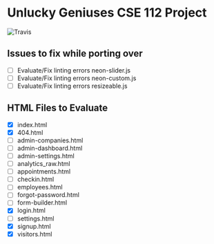 # Unlucky Geniuses CSE 112 Project
![Travis](https://travis-ci.com/jsdavis/cse112.svg?token=qgnS2unutUsTxyPsJruY&branch=master)

## Issues to fix while porting over
- [ ] Evaluate/Fix linting errors neon-slider.js
- [ ] Evaluate/Fix linting errors neon-custom.js
- [ ] Evaluate/Fix linting errors resizeable.js

## HTML Files to Evaluate
- [X] index.html
- [X] 404.html
- [ ] admin-companies.html
- [ ] admin-dashboard.html
- [ ] admin-settings.html
- [ ] analytics_raw.html
- [ ] appointments.html
- [ ] checkin.html
- [ ] employees.html
- [ ] forgot-password.html
- [ ] form-builder.html
- [x] login.html
- [ ] settings.html
- [x] signup.html
- [X] visitors.html
